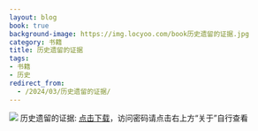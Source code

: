```yaml
---
layout: blog
book: true
background-image: https://img.locyoo.com/book历史遗留的证据.jpg
category: 书籍
title: 历史遗留的证据
tags:
- 书籍
- 历史
redirect_from:
  - /2024/03/历史遗留的证据/
---
```

![](https://img.locyoo.com/book历史遗留的证据.jpg)
历史遗留的证据: <a name = "ref1" href="https://url18.ctfile.com/f/50983618-1050121756-31cc9f?p=3619">点击下载</a>，访问密码请点击右上方“关于”自行查看